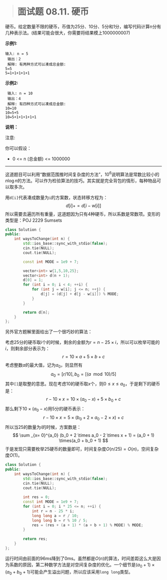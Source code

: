 > # 面试题 08.11. 硬币

硬币。给定数量不限的硬币，币值为25分、10分、5分和1分，编写代码计算n分有几种表示法。(结果可能会很大，你需要将结果模上1000000007)

**示例1:**

```
输入: n = 5
 输出：2
 解释: 有两种方式可以凑成总金额:
5=5
5=1+1+1+1+1
```

**示例2:**

```
 输入: n = 10
 输出：4
 解释: 有四种方式可以凑成总金额:
10=10
10=5+5
10=5+1+1+1+1+1
```

**说明：**

注意:

你可以假设：

- 0 <= n (总金额) <= 1000000

-----

这道题目可以利用“数据范围推时间复杂度的方法”，$10^6$说明算法是常数比较小的$n \log n$的方法。可以作为检验算法的技巧。其实就是完全背包的情形，每种物品可以取多次。

用`d[i]`代表凑成数量为`i`的方案数，状态转移方程为：
$$
d[i] += d[i - w[i]]
$$
所以需要去遍历所有重量，这道题因为只有4种硬币，所以系数是常数项。变形的类型是：POJ 2229 Sumsets

```c++
class Solution {
public:
    int waysToChange(int n) {
        std::ios_base::sync_with_stdio(false);
        cin.tie(NULL);
        cout.tie(NULL);

        const int MODE = 1e9 + 7;

        vector<int> w{1,5,10,25};
        vector<int> d(n + 1);
        d[0] = 1;
        for (int i = 0; i < 4; ++i) {
            for (int j = w[i]; j <= n; ++j) {
                d[j] = (d[j] + d[j - w[i]]) % MODE;
            }
        }

        return d[n];
    }
};
```

另外官方题解里面给出了一个很巧妙的算法：

考虑25分的硬币取$i$个的时候，剩余的金额为$r = n - 25 \times i$，所以可以枚举可能的$i$，则剩余部分表示为：
$$
r = 10 \times a + 5 \times b + c
$$
考虑整数$a$的最大值，记为$a_0$，则显然有
$$
a_0 = [r / 10], b_0 = [(a \mod 10) /5]
$$
其中`[]`是取整的意思。现在考虑10的硬币取$x$个，则$0 \leq x \leq a_0$，于是剩下的硬币是：
$$
r - 10 \times x = 10 \times (a_0 - x) + 5 \times b_0 + c
$$
那么剩下$10 \times (a_0 - x)$用5分的硬币表示：
$$
r - 10 \times x = 5 \times (b_0 + 2 \times a_0 -2 \times x) + c
$$
所以当25的数量为$i$的时候，方案数是：
$$
\sum _{x= 0}^{a_0} (b_0 + 2 \times a_0 - 2 \times x + 1) = (a_0 + 1) \times(a_0 + b_0 + 1)
$$
于是发现只需要枚举25硬币的数量即可，时间复杂度$O(n / 25) = O(n)$，空间复杂度$O(1)$。

```c++
class Solution {
public:
    int waysToChange(int n) {
  		std::ios_base::sync_with_stdio(false);
        cin.tie(NULL);
        cout.tie(NULL);
        
        int res = 0;
        const int MODE = 1e9 + 7;
		for (int i = 0; i * 25 <= n; ++i) {
            int r = n - 25 * i;
            long long a = r / 10;
            long long b = r % 10 / 5;
            res = (res + (a + 1) * (a + b + 1) % MODE) % MODE;
        }
        
       	return res;
   	}
};
```

运行时间由前面的96ms降到了0ms。虽然都是$O(n)$的算法，时间差距这么大是因为系数的原因，第二种数学方法是对空间复杂度的优化。一个细节是$(a_0 + 1) \times(a_0 + b_0 + 1)$可能会产生溢出问题，所以应该采用`long long`类型。











